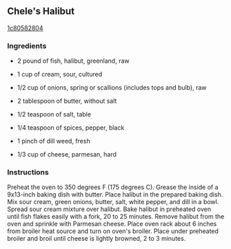 ## Chele's Halibut

[1c80582804](http://allrecipes.com/recipe/cheles-halibut/)

### Ingredients

 - 2 pound of fish, halibut, greenland, raw

 - 1 cup of cream, sour, cultured

 - 1/2 cup of onions, spring or scallions (includes tops and bulb), raw

 - 2 tablespoon of butter, without salt

 - 1/2 teaspoon of salt, table

 - 1/4 teaspoon of spices, pepper, black

 - 1 pinch of dill weed, fresh

 - 1/3 cup of cheese, parmesan, hard

### Instructions

Preheat the oven to 350 degrees F (175 degrees C). Grease the inside of a 9x13-inch baking dish with butter. Place halibut in the prepared baking dish. Mix sour cream, green onions, butter, salt, white pepper, and dill in a bowl. Spread sour cream mixture over halibut. Bake halibut in preheated oven until fish flakes easily with a fork, 20 to 25 minutes. Remove halibut from the oven and sprinkle with Parmesan cheese. Place oven rack about 6 inches from broiler heat source and turn on oven's broiler. Place under preheated broiler and broil until cheese is lightly browned, 2 to 3 minutes.